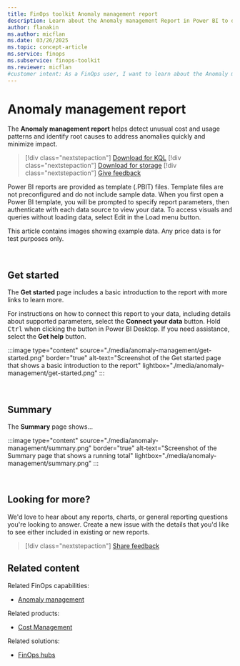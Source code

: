 ```yaml
---
title: FinOps toolkit Anomaly management report
description: Learn about the Anomaly management Report in Power BI to detect and address unusual cost and usage patterns.
author: flanakin
ms.author: micflan
ms.date: 03/26/2025
ms.topic: concept-article
ms.service: finops
ms.subservice: finops-toolkit
ms.reviewer: micflan
#customer intent: As a FinOps user, I want to learn about the Anomaly management report so that I can identify anomalies.
---
```


<!-- cSpell:ignore nextstepaction -->
<!-- markdownlint-disable-next-line MD025 -->
# Anomaly management report

The **Anomaly management report** helps detect unusual cost and usage patterns and identify root causes to address anomalies quickly and minimize impact.

> [!div class="nextstepaction"]
> [Download for KQL](https://github.com/microsoft/finops-toolkit/releases/latest/download/PowerBI-kql.zip)
> [!div class="nextstepaction"]
> [Download for storage](https://github.com/microsoft/finops-toolkit/releases/latest/download/PowerBI-storage.zip)
> [!div class="nextstepaction"]
> [Give feedback](https://portal.azure.com/#view/HubsExtension/InProductFeedbackBlade/extensionName/FinOpsToolkit/cesQuestion/How%20easy%20or%20hard%20is%20it%20to%20understand%20and%20optimize%20cost%20and%20usage%20with%20the%20FinOps%20toolkit%20Anomaly%20management%20report%3F/cvaQuestion/How%20valuable%20is%20the%20Anomaly%20management%20report%3F/surveyId/FTK0.8/bladeName/PowerBI.CostSummary/featureName/Documentation)

Power BI reports are provided as template (.PBIT) files. Template files are not preconfigured and do not include sample data. When you first open a Power BI template, you will be prompted to specify report parameters, then authenticate with each data source to view your data. To access visuals and queries without loading data, select Edit in the Load menu button.

This article contains images showing example data. Any price data is for test purposes only.

<br>

## Get started

The **Get started** page includes a basic introduction to the report with more links to learn more.

For instructions on how to connect this report to your data, including details about supported parameters, select the **Connect your data** button. Hold <kbd>Ctrl</kbd> when clicking the button in Power BI Desktop. If you need assistance, select the **Get help** button.

:::image type="content" source="./media/anomaly-management/get-started.png" border="true" alt-text="Screenshot of the Get started page that shows a basic introduction to the report" lightbox="./media/anomaly-management/get-started.png" :::

<br>

## Summary

The **Summary** page shows...

:::image type="content" source="./media/anomaly-management/summary.png" border="true" alt-text="Screenshot of the Summary page that shows a running total" lightbox="./media/anomaly-management/summary.png" :::

<br>

## Looking for more?

We'd love to hear about any reports, charts, or general reporting questions you're looking to answer. Create a new issue with the details that you'd like to see either included in existing or new reports.

> [!div class="nextstepaction"]
> [Share feedback](https://aka.ms/ftk/ideas)

## Related content

Related FinOps capabilities:

- [Anomaly management](../../framework/understand/anomalies.md)

Related products:

- [Cost Management](/azure/cost-management-billing/costs/)

Related solutions:

- [FinOps hubs](../hubs/finops-hubs-overview.md)

<br>
